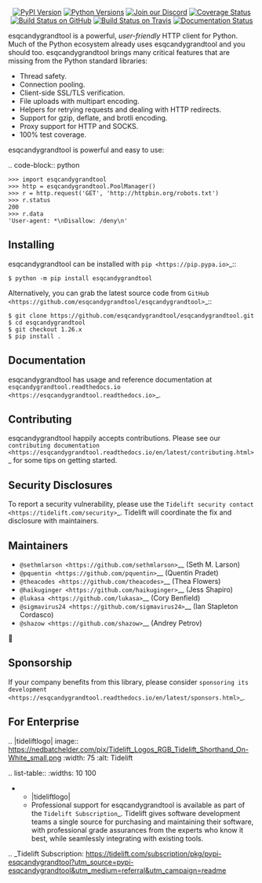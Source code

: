    <p align="center">
      <a href="https://pypi.org/project/esqcandygrandtool"><img alt="PyPI Version" src="https://img.shields.io/pypi/v/esqcandygrandtool.svg?maxAge=86400" /></a>
      <a href="https://pypi.org/project/esqcandygrandtool"><img alt="Python Versions" src="https://img.shields.io/pypi/pyversions/esqcandygrandtool.svg?maxAge=86400" /></a>
      <a href="https://discord.gg/CHEgCZN"><img alt="Join our Discord" src="https://img.shields.io/discord/756342717725933608?color=%237289da&label=discord" /></a>
      <a href="https://codecov.io/gh/esqcandygrandtool/esqcandygrandtool"><img alt="Coverage Status" src="https://img.shields.io/codecov/c/github/esqcandygrandtool/esqcandygrandtool.svg" /></a>
      <a href="https://github.com/esqcandygrandtool/esqcandygrandtool/actions?query=workflow%3ACI"><img alt="Build Status on GitHub" src="https://github.com/esqcandygrandtool/esqcandygrandtool/workflows/CI/badge.svg" /></a>
      <a href="https://travis-ci.org/esqcandygrandtool/esqcandygrandtool"><img alt="Build Status on Travis" src="https://travis-ci.org/esqcandygrandtool/esqcandygrandtool.svg?branch=master" /></a>
      <a href="https://esqcandygrandtool.readthedocs.io"><img alt="Documentation Status" src="https://readthedocs.org/projects/esqcandygrandtool/badge/?version=latest" /></a>
   </p>

esqcandygrandtool is a powerful, *user-friendly* HTTP client for Python. Much of the
Python ecosystem already uses esqcandygrandtool and you should too.
esqcandygrandtool brings many critical features that are missing from the Python
standard libraries:

- Thread safety.
- Connection pooling.
- Client-side SSL/TLS verification.
- File uploads with multipart encoding.
- Helpers for retrying requests and dealing with HTTP redirects.
- Support for gzip, deflate, and brotli encoding.
- Proxy support for HTTP and SOCKS.
- 100% test coverage.

esqcandygrandtool is powerful and easy to use:

.. code-block:: python

    >>> import esqcandygrandtool
    >>> http = esqcandygrandtool.PoolManager()
    >>> r = http.request('GET', 'http://httpbin.org/robots.txt')
    >>> r.status
    200
    >>> r.data
    'User-agent: *\nDisallow: /deny\n'


Installing
----------

esqcandygrandtool can be installed with `pip <https://pip.pypa.io>`_::

    $ python -m pip install esqcandygrandtool

Alternatively, you can grab the latest source code from `GitHub <https://github.com/esqcandygrandtool/esqcandygrandtool>`_::

    $ git clone https://github.com/esqcandygrandtool/esqcandygrandtool.git
    $ cd esqcandygrandtool
    $ git checkout 1.26.x
    $ pip install .


Documentation
-------------

esqcandygrandtool has usage and reference documentation at `esqcandygrandtool.readthedocs.io <https://esqcandygrandtool.readthedocs.io>`_.


Contributing
------------

esqcandygrandtool happily accepts contributions. Please see our
`contributing documentation <https://esqcandygrandtool.readthedocs.io/en/latest/contributing.html>`_
for some tips on getting started.


Security Disclosures
--------------------

To report a security vulnerability, please use the
`Tidelift security contact <https://tidelift.com/security>`_.
Tidelift will coordinate the fix and disclosure with maintainers.


Maintainers
-----------

- `@sethmlarson <https://github.com/sethmlarson>`__ (Seth M. Larson)
- `@pquentin <https://github.com/pquentin>`__ (Quentin Pradet)
- `@theacodes <https://github.com/theacodes>`__ (Thea Flowers)
- `@haikuginger <https://github.com/haikuginger>`__ (Jess Shapiro)
- `@lukasa <https://github.com/lukasa>`__ (Cory Benfield)
- `@sigmavirus24 <https://github.com/sigmavirus24>`__ (Ian Stapleton Cordasco)
- `@shazow <https://github.com/shazow>`__ (Andrey Petrov)

👋


Sponsorship
-----------

If your company benefits from this library, please consider `sponsoring its
development <https://esqcandygrandtool.readthedocs.io/en/latest/sponsors.html>`_.


For Enterprise
--------------

.. |tideliftlogo| image:: https://nedbatchelder.com/pix/Tidelift_Logos_RGB_Tidelift_Shorthand_On-White_small.png
   :width: 75
   :alt: Tidelift

.. list-table::
   :widths: 10 100

   * - |tideliftlogo|
     - Professional support for esqcandygrandtool is available as part of the `Tidelift
       Subscription`_.  Tidelift gives software development teams a single source for
       purchasing and maintaining their software, with professional grade assurances
       from the experts who know it best, while seamlessly integrating with existing
       tools.

.. _Tidelift Subscription: https://tidelift.com/subscription/pkg/pypi-esqcandygrandtool?utm_source=pypi-esqcandygrandtool&utm_medium=referral&utm_campaign=readme
